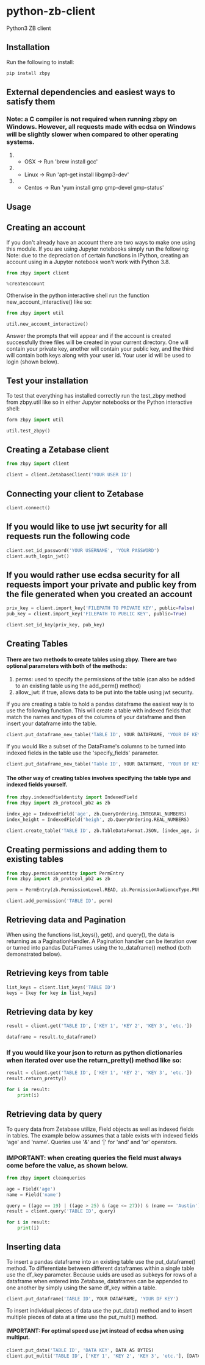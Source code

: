 # python-zb-client
Python3 ZB client

## Installation 
Run the following to install: 
```python
pip install zbpy 
```

## External dependencies and easiest ways to satisfy them 
### Note: a C compiler is not required when running zbpy on Windows. However, all requests made with ecdsa on Windows will be slightly slower when compared to other operating systems.
1. - OSX -> Run 'brew install gcc'
2. - Linux -> Run 'apt-get install libgmp3-dev'
3. - Centos -> Run 'yum install gmp gmp-devel gmp-status' 


## Usage 

## Creating an account
If you don't already have an account there are two ways to make one using this module. If you are using Jupyter notebooks simply run the following:  
Note: due to the depreciation of certain functions in IPython, creating an account using in a Jupyter notebook won't work with Python 3.8. 
```python
from zbpy import client 

%createaccount
```
Otherwise in the python interactive shell run the function new_account_interactive() like so: 
```python
from zbpy import util

util.new_account_interactive()
```
Answer the prompts that will appear and if the account is created successfully three files will be created in your current directory. One will contain your private key, another will contain your public key, and the third will contain both keys along with your user id. Your user id will be used to login (shown below).

## Test your installation 
To test that everything has installed correctly run the test_zbpy method from zbpy.util like so in either Jupyter notebooks or the Python interactive shell: 
```python
form zbpy import util 

util.test_zbpy()
```


## Creating a Zetabase client 
```python
from zbpy import client 

client = client.ZetabaseClient('YOUR USER ID')
```
## Connecting your client to Zetabase
```python
client.connect()
```
## If you would like to use jwt security for all requests run the following code
```python
client.set_id_password('YOUR USERNAME', 'YOUR PASSWORD')
client.auth_login_jwt()
```

## If you would rather use ecdsa security for all requests import your private and public key from the file generated when you created an account
```python
priv_key = client.import_key('FILEPATH TO PRIVATE KEY', public=False)
pub_key = client.import_key('FILEPATH TO PUBLIC KEY', public=True)

client.set_id_key(priv_key, pub_key)
```

## Creating Tables
#### There are two methods to create tables using zbpy. There are two optional parameters with both of the methods: 
1. perms: used to specify the permissions of the table (can also be added to an existing table using the add_perm() method)
2.  allow_jwt: if true, allows data to be put into the table using jwt security.  

If you are creating a table to hold a pandas dataframe the easiest way is to use the following function. This will create a table with indexed fields that match the names and types of the columns of your dataframe and then insert your dataframe into the table.
```python
client.put_dataframe_new_table('TABLE ID', YOUR DATAFRAME, 'YOUR DF KEY')
```
If you would like a subset of the DataFrame's columns to be turned into indexed fields in the table use the 'specify_fields' parameter. 
```python
client.put_dataframe_new_table('Table ID', YOUR DATAFRAME, 'YOUR DF KEY', specify_fields=['age', 'height'])
```
#### The other way of creating tables involves specifying the table type and indexed fields yourself. 
```python 
from zbpy.indexedfieldentity import IndexedField
from zbpy import zb_protocol_pb2 as zb

index_age = IndexedField('age', zb.QueryOrdering.INTEGRAL_NUMBERS)
index_height = IndexedField('heigh', zb.QueryOrdering.REAL_NUMBERS)

client.create_table('TABLE ID', zb.TableDataFormat.JSON, [index_age, index_height], [OPTIONAL PERMS], allow_jwt=True)
```

## Creating permissions and adding them to existing tables
```python
from zbpy.permissionentity import PermEntry
from zbpy import zb_protocol_pb2 as zb

perm = PermEntry(zb.PermissionLevel.READ, zb.PermissionAudienceType.PUBLIC, '')

client.add_permission('TABLE ID', perm)
```

## Retrieving data and Pagination
When using the functions list_keys(), get(), and query(), the data is returning as a PaginationHandler. A Pagination handler can be iteration over or turned into pandas DataFrames using the to_dataframe() method (both demonstrated below).

## Retrieving keys from table
```python
list_keys = client.list_keys('TABLE ID')
keys = [key for key in list_keys]
```

## Retrieving data by key 
```python
result = client.get('TABLE ID', ['KEY 1', 'KEY 2', 'KEY 3', 'etc.'])

dataframe = result.to_dataframe()
```

### If you would like your json to return as python dictionaries when iterated over use the return_pretty() method like so:
```python
result = client.get('TABLE ID', ['KEY 1', 'KEY 2', 'KEY 3', 'etc.'])
result.return_pretty()

for i in result:
    print(i)
```

## Retrieving data by query 
To query data from Zetabase utilize, Field objects as well as indexed fields in tables. The example below assumes that a table exists with indexed fields 'age' and 'name'. Queries use '&' and '|' for 'and' and 'or' operators. 
### **IMPORTANT**: when creating queries the field must always come before the value, as shown below. 
```python
from zbpy import cleanqueries

age = Field('age')
name = Field('name')

query = ((age == 19) | ((age > 25) & (age <= 27))) & (name == 'Austin')
result = client.query('TABLE ID', query)

for i in result:
    print(i)
```

## Inserting data 
To insert a pandas dataframe into an existing table use the put_dataframe() method. To differentiate between different dataframes within a single table use the df_key parameter. Because uuids are used as subkeys for rows of a dataframe when entered into Zetabase, dataframes can be appended to one another by simply using the same df_key within a table. 
```python
client.put_dataframe('TABLE ID', YOUR DATAFRAME, 'YOUR DF KEY')
```
To insert individual pieces of data use the put_data() method and to insert multiple pieces of data at a time use the put_multi() method. 
#### **IMPORTANT**: For optimal speed use jwt instead of ecdsa when using multiput. 

```python
client.put_data('TABLE ID', 'DATA KEY', DATA AS BYTES)
client.put_multi('TABLE ID', ['KEY 1', 'KEY 2', 'KEY 3', 'etc.'], [DATA1 AS BYTES, DATA2 AS BYTES, etc.])
```
